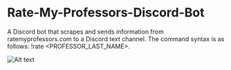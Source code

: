# Rate-My-Professors-Discord-Bot
A Discord bot that scrapes and sends information from ratemyprofessors.com to a Discord text channel.  The command syntax is as follows: !rate <PROFESSOR_LAST_NAME>.

![Alt text](/relative/path/to/Icons/sample.png)
